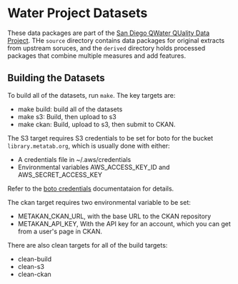 
# Water Project Datasets

These data packages are part of the [San Diego QWater QUality Data
Project](http://water.sandiegodata.org/). THe ``source`` directory contains
data packages for original extracts from upstream soruces, and the ``derived``
directory holds processed packages that combine multiple measures and add
features.

## Building the Datasets

To build all of the datasets, run ``make``. The key targets are: 

* make build: build all of the datasets
* make s3: Build, then upload to s3
* make ckan: Build, upload to s3, then submit to CKAN. 

The S3 target requires S3 credentials to be set for boto for the bucket
``library.metatab.org``, which is usually done with either:

* A credentials file in ~/.aws/credentials
* Environmental variables AWS_ACCESS_KEY_ID and AWS_SECRET_ACCESS_KEY

Refer to the [boto
credentials](https://boto3.readthedocs.io/en/latest/guide/configuration.html)
documentataion for details.

The ckan target requires two environmental variable to be set: 

* METAKAN_CKAN_URL, with the base URL to the CKAN repository
* METAKAN_API_KEY, With the API key for an account, which you can get from a user's page in CKAN. 

There are also clean targets for all of the build targets: 

* clean-build
* clean-s3
* clean-ckan

